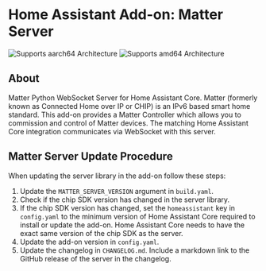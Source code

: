 # Home Assistant Add-on: Matter Server

![Supports aarch64 Architecture][aarch64-shield]
![Supports amd64 Architecture][amd64-shield]

## About

Matter Python WebSocket Server for Home Assistant Core. Matter (formerly
known as Connected Home over IP or CHIP) is an IPv6 based smart home
standard. This add-on provides a Matter Controller which allows you to
commission and control of Matter devices. The matching Home Assistant Core
integration communicates via WebSocket with this server.

[aarch64-shield]: https://img.shields.io/badge/aarch64-yes-green.svg
[amd64-shield]: https://img.shields.io/badge/amd64-yes-green.svg

## Matter Server Update Procedure

When updating the server library in the add-on follow these steps:

1. Update the `MATTER_SERVER_VERSION` argument in `build.yaml`.
2. Check if the chip SDK version has changed in the server library.
3. If the chip SDK version has changed, set the `homeassistant` key in `config.yaml` to the minimum version of Home Assistant Core required to install or update the add-on. Home Assistant Core needs to have the exact same version of the chip SDK as the server.
4. Update the add-on version in `config.yaml`.
5. Update the changelog in `CHANGELOG.md`. Include a markdown link to the GitHub release of the server in the changelog.
